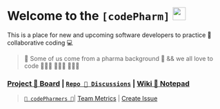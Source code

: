 # Welcome to the **```[codePharm]```** [<img src='https://codetracklift.github.io/codeTrackLift/logos/giphyPharma2Code.gif' alt='codeByPete logo' width='30'>](https://www.codebypete.com)

This is a place for new and upcoming software developers to practice 🤝 collaborative coding 💻

> 🧪 Some of us come from a pharma background 💊 && we all love to code 🧑🏻‍💻 👩🏼‍💻 👨🏻‍💻

### [Project 🤝 Board](https://github.com/orgs/codepharm/projects/1) | [```Repo 💬 Discussions```](https://github.com/codepharm/playground/discussions) | [Wiki 📝 Notepad](https://github.com/codepharm/playground/wiki)

> [```🐓 codePharmers 🚜```](https://github.com/orgs/codepharm/teams/codepharmers)| [Team Metrics](https://github.com/codepharm/playground/pulse) | [Create Issue](https://github.com/codepharm/playground/issues)

